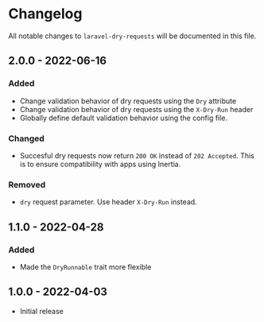 # Changelog

All notable changes to `laravel-dry-requests` will be documented in this file.

## 2.0.0 - 2022-06-16

### Added

- Change validation behavior of dry requests using the `Dry` attribute
- Change validation behavior of dry requests using the `X-Dry-Run` header
- Globally define default validation behavior using the config file.

### Changed

- Succesful dry requests now return `200 OK` instead of `202 Accepted`.
This is to ensure compatibility with apps using Inertia.

### Removed

- `dry` request parameter. Use header `X-Dry-Run` instead.

## 1.1.0 - 2022-04-28

### Added

- Made the `DryRunnable` trait more flexible

## 1.0.0 - 2022-04-03

- Initial release
